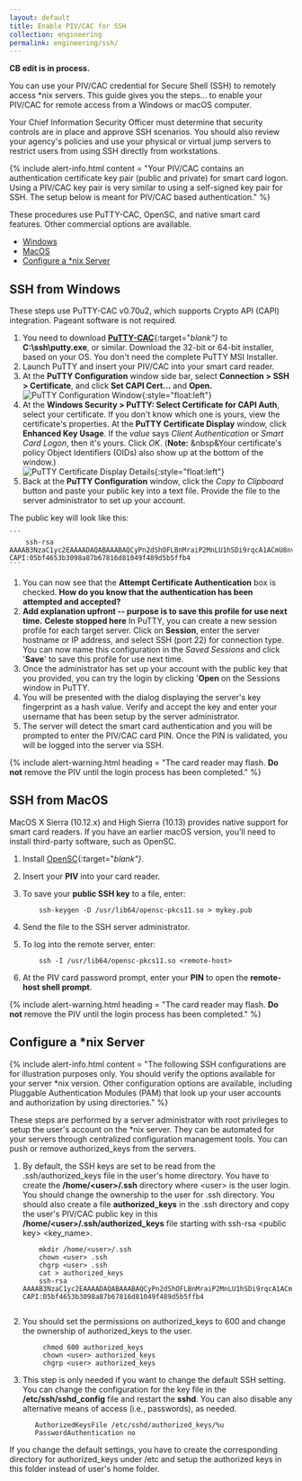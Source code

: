 ```yaml
---
layout: default
title: Enable PIV/CAC for SSH
collection: engineering
permalink: engineering/ssh/
---
```


**CB edit is in process.**

You can use your PIV/CAC credential for Secure Shell (SSH) to remotely access *nix servers. <!--Apple uses "macOS" pretty consistently.  We need to use what Apple uses.-->This guide gives you the steps... to enable your PIV/CAC for remote access from a Windows or macOS computer.<!--Still working on this. Need to condense intro-->

<!--Should this also be an info-alert box?-->Your Chief Information Security Officer must determine that security controls are in place and approve SSH scenarios. You should also review your agency's policies and use your physical or virtual jump servers to restrict users from using SSH directly from workstations. 

{% include alert-info.html content = "Your PIV/CAC contains an authentication certificate key pair (public and private) for smart card logon. Using a PIV/CAC key pair is very similar to using a self-signed key pair for SSH. The setup below is meant for PIV/CAC based authentication." %}

These procedures use PuTTY-CAC, OpenSC, and native smart card features. Other commercial options are available.    

- [Windows](#ssh-from-windows) 
- [MacOS](#ssh-from-macos)
- [Configure a *nix Server](#configure-a-*nix-server)

## SSH from Windows

These steps use PuTTY-CAC v0.70u2, which supports Crypto API (CAPI) integration. Pageant software is not required.

1. You need to download [**PuTTY-CAC**](https://www.github.com/NoMoreFood/putty-cac/releases){:target="_blank"}_ to **C:\ssh\putty.exe**, or similar. Download the 32-bit or 64-bit installer, based on your OS. You don't need the complete PuTTY MSI Installer.<!--It would be more clear to say which files they DO need; otherwise, they may have to guess at what we mean.-->
1. Launch PuTTY and insert your PIV/CAC into your smart card reader.
1. At the **PuTTY Configuration** window side bar, select **Connection &gt; SSH &gt; Certificate**, and click **Set CAPI Cert...** and **Open.**<!--Do you click on the Open button at the bottom of the screen?-->
![PuTTY Configuration Window]({{site.baseurl}}/img/ssh-putty-cac-1.png){:style="float:left"}
1. At the **Windows Security &gt; PuTTY: Select Certificate for CAPI Auth**, select your certificate. If you don't know which one is yours, view the certificate's properties. At the **PuTTY Certificate Display** window, click **Enhanced Key Usage**. If the _value_ says _Client Authentication_ or _Smart Card Logon_, then it's yours. Click _OK_. (**Note:**&nbsp;&nbsp&Your certificate's policy Object Identifiers (OIDs) also show up at the bottom of the window.)  
![PuTTY Certificate Display Details]({{site.baseurl}}/img/ssh-putty-cac-2.png){:style="float:left"} 
1. Back at the **PuTTY Configuration** window, click the _Copy to Clipboard_ button and paste your public key into a text file. Provide the file to the server administrator to set up your account. 

The public key will look like this:

    ```
        ssh-rsa AAAAB3NzaC1yc2EAAAADAQABAAABAQCyPn2dShOFLBnMraiP2MnLU1hSDi9rqcA1ACmU8nvg/mgPW1lIsj0zELzn8CiioQ+Mx7LGM2yCIK+fpVPYJnFKj5jTxe5Gzz7q5u946w/8Ge+J8hghzxooB5WsUF2vF92iyvy16XmNVYFSEKTOrkIM4PAvhIKcNUcogBB+M+W1rFpsGXZYGrA1xAU3kbw0mbVSdAYq4cZlX0JobQpxypELH5WojKTJaK7EyAY2hOHCAMuJIlvhIXtAY1eG/NabyPiAcv+yxsBWq2xwA96a1iivsBxO8VWEb8YBzwt6NIDALyCF+Fg546BzOLnDgPW7jHEdOttUfEjLwa17nAteQk9t CAPI:05bf4653b3098a87b67816d81049f489d5b5ffb4
    ```    

1. You can now see that the **Attempt Certificate Authentication** box is checked. **How do you know that the authentication has been attempted and accepted?**
1. **Add explanation upfront -- purpose is to save this profile for use next time.** **Celeste stopped here** In PuTTY, you can create a new session profile for each target server. Click on **Session**, enter the server hostname or IP address, and select SSH (port 22) for connection type. You can now name this configuration in the _Saved Sessions_ and click '**Save**' to save this profile for use next time.
1. Once the administrator has set up your account with the public key that you provided, you can try the login by clicking '**Open** on the Sessions window in PuTTY.
1. You will be presented with the dialog displaying the server's key fingerprint as a hash value. Verify and accept the key and enter your username that has been setup by the server administrator.
1. The server will detect the smart card authentication and you will be prompted to enter the PIV/CAC card PIN. Once the PIN is validated, you will be logged into the server via SSH.

{% include alert-warning.html heading = "The card reader may flash. **Do not** remove the PIV until the login process has been completed." %}

## SSH from MacOS <!--Apples uses "macOS" pretty consistently.  We should use what they use.-->

MacOS X Sierra (10.12.x) and High Sierra (10.13) provides native support for smart card readers. If you have an earlier macOS version, you'll need to install third-party software, such as OpenSC. 

1. Install [OpenSC](https://www.github.com/OpenSC/OpenSC/wiki/Download-latest-OpenSC-stable-release){:target="_blank"}_.
1. Insert your **PIV** into your card reader.
1. To save your **public SSH key** to a file, enter:

    ```
	    ssh-keygen -D /usr/lib64/opensc-pkcs11.so > mykey.pub
    ```  

1. Send the file to the SSH server administrator.
1. To log into the remote server, enter:

    ```
	    ssh -I /usr/lib64/opensc-pkcs11.so <remote-host>
    ```    

1. At the PIV card password prompt, enter your **PIN** to open the **remote-host shell prompt**.

{% include alert-warning.html heading = "The card reader may flash. **Do not** remove the PIV until the login process has been completed." %} 

## Configure a *nix Server

{% include alert-info.html content = "The following SSH configurations are for illustration purposes only. You should verify the options available for your server *nix version. Other configuration options are available, including Pluggable Authentication Modules (PAM) that look up your user accounts and authorization by using directories." %}

These steps are performed by a server administrator with root privileges to setup the user's account on the *nix server. They can be automated for your servers through centralized configuration management tools. You can push or remove authorized_keys from the servers. 

1. By default, the SSH keys are set to be read from the .ssh/authorized_keys file in the user's home directory. You have to create the **/home/&lt;user&gt;/.ssh** directory where &lt;user&gt; is the user login. You should change the ownership to the user for .ssh directory. You should also create a file **authorized_keys** in the .ssh directory and copy the user's PIV/CAC public key in this **/home/&lt;user&gt;/.ssh/authorized_keys** file starting with ssh-rsa &lt;public key&gt; &lt;key_name&gt;.

    ```
	    mkdir /home/<user>/.ssh
	    chown <user> .ssh
	    chgrp <user> .ssh
	    cat > authorized_keys 
	    ssh-rsa AAAAB3NzaC1yc2EAAAADAQABAAABAQCyPn2dShOFLBnMraiP2MnLU1hSDi9rqcA1ACmU8nvg/mgPW1lIsj0zELzn8CiioQ+Mx7LGM2yCIK+fpVPYJnFKj5jTxe5Gzz7q5u946w/8Ge+J8hghzxooB5WsUF2vF92iyvy16XmNVYFSEKTOrkIM4PAvhIKcNUcogBB+M+W1rFpsGXZYGrA1xAU3kbw0mbVSdAYq4cZlX0JobQpxypELH5WojKTJaK7EyAY2hOHCAMuJIlvhIXtAY1eG/NabyPiAcv+yxsBWq2xwA96a1iivsBxO8VWEb8YBzwt6NIDALyCF+Fg546BzOLnDgPW7jHEdOttUfEjLwa17nAteQk9t CAPI:05bf4653b3098a87b67816d81049f489d5b5ffb4
			
    ```

1. You should set the permissions on authorized_keys to 600 and change the ownership of authorized_keys to the user.

    ```
	     chmod 600 authorized_keys
	     chown <user> authorized_keys
	     chgrp <user> authorized_keys
    ```
   
1. This step is only needed if you want to change the default SSH setting. You can change the configuration for the key file in the **/etc/ssh/sshd_config** file and restart the **sshd**. You can also disable any alternative means of access (i.e., passwords), as needed.

    ```
	   AuthorizedKeysFile /etc/sshd/authorized_keys/%u  
	   PasswordAuthentication no
    ```
If you change the default settings, you have to create the corresponding directory for authorized_keys under /etc and setup the authorized keys in this folder instead of user's home folder.
